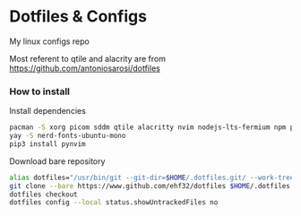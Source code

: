 # Dotfiles & Configs
My linux configs repo

Most referent to qtile and alacrity are from https://github.com/antoniosarosi/dotfiles


### How to install
Install dependencies
```bash
pacman -S xorg picom sddm qtile alacritty nvim nodejs-lts-fermium npm python-pip
yay -S nerd-fonts-ubuntu-mono
pip3 install pynvim
```
Download bare repository
```bash
alias dotfiles="/usr/bin/git --git-dir=$HOME/.dotfiles.git/ --work-tree=$HOME"
git clone --bare https://www.github.com/ehf32/dotfiles $HOME/.dotfiles.git
dotfiles checkout
dotfiles config --local status.showUntrackedFiles no
```

